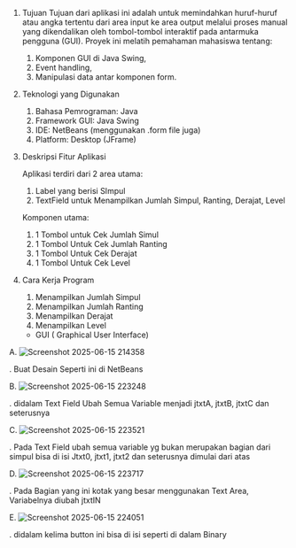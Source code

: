 1. Tujuan
    Tujuan dari aplikasi ini adalah untuk memindahkan huruf-huruf atau angka tertentu dari area input ke area output melalui proses manual yang dikendalikan         oleh tombol-tombol interaktif pada antarmuka pengguna (GUI). Proyek ini melatih pemahaman mahasiswa tentang:
      1. Komponen GUI di Java Swing,
      2. Event handling,
      3. Manipulasi data antar komponen form.
   
2. Teknologi yang Digunakan
    1. Bahasa Pemrograman: Java
    2. Framework GUI: Java Swing
    3. IDE: NetBeans (menggunakan .form file juga)
    4. Platform: Desktop (JFrame)
       
3. Deskripsi Fitur Aplikasi
   
    Aplikasi terdiri dari 2 area utama:
      1. Label yang berisi SImpul 
      2. TextField untuk Menampilkan Jumlah Simpul, Ranting, Derajat, Level

    Komponen utama:
      1. 1 Tombol untuk Cek Jumlah Simul
      2. 1 Tombol Untuk Cek Jumlah Ranting
      3. 1 Tombol Untuk Cek Derajat
      4. 1 Tombol Untuk Cek Level
   
4. Cara Kerja Program
      1. Menampilkan Jumlah Simpul
      2. Menampilkan Jumlah Ranting
      3. Menampilkan Derajat
      4. Menampilkan Level

   - GUI ( Graphical User Interface)
   
A. ![Screenshot 2025-06-15 214358](https://github.com/user-attachments/assets/975add37-7a66-456a-a9e0-29ae0fa49397)

. Buat Desain Seperti ini di NetBeans

B. ![Screenshot 2025-06-15 223248](https://github.com/user-attachments/assets/b51cd45d-a346-4b76-a3e2-1c387eac22ea)

. didalam Text Field Ubah Semua Variable menjadi jtxtA, jtxtB, jtxtC dan seterusnya

C. ![Screenshot 2025-06-15 223521](https://github.com/user-attachments/assets/3a04dfc3-b957-41d6-9483-4870c0b29c07)

. Pada Text Field ubah semua variable yg bukan merupakan bagian dari simpul bisa di isi Jtxt0, jtxt1, jtxt2 dan seterusnya dimulai dari atas

D. ![Screenshot 2025-06-15 223717](https://github.com/user-attachments/assets/3ce98507-ef9a-4298-8ad2-a62e908bbb7c)

. Pada Bagian yang ini kotak yang besar menggunakan Text Area, Variabelnya diubah jtxtIN

E. ![Screenshot 2025-06-15 224051](https://github.com/user-attachments/assets/984b63e1-b942-489c-8546-75a6454835d5)

. didalam kelima button ini bisa di isi seperti di dalam Binary
    
